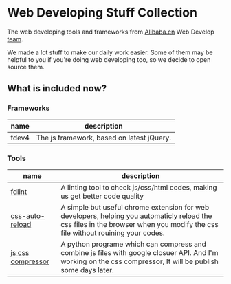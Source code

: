 # Web Developing Stuff Collection
The web developing tools and frameworks from [Alibaba.cn](http://alibaba.cn) Web Develop [team](http://www.fangdeng.org).

We made a lot stuff to make our daily work easier. Some of them may be helpful to you if you're doing web developing too, so we decide to open source them.

## What is included now?

### Frameworks

|name|description|
|----|----|
| fdev4 | The js framework, based on latest jQuery. |

### Tools

|name|description|
|----|----|
| [fdlint](https://github.com/qhwa/fdlint) | A linting tool to check js/css/html codes, making us get better code quality |
| [css-auto-reload](https://github.com/allenm/css-auto-reload) | A simple but useful chrome extension for web developers, helping you automaticly reload the css files in the browser when you modify the css file without rouining your codes. |
| [js css compressor](https://github.com/allenm/js-css-compressor) | A python programe which can compress and combine js files with google closuer API. And I'm working on the css compressor, It will be publish some days later. |
